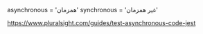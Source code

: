asynchronous = 'همزمان'
synchronous = 'غیر همزمان'

https://www.pluralsight.com/guides/test-asynchronous-code-jest
